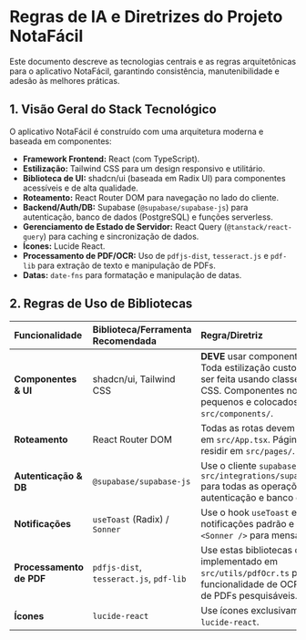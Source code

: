 # Regras de IA e Diretrizes do Projeto NotaFácil

Este documento descreve as tecnologias centrais e as regras arquitetônicas para o aplicativo NotaFácil, garantindo consistência, manutenibilidade e adesão às melhores práticas.

## 1. Visão Geral do Stack Tecnológico

O aplicativo NotaFácil é construído com uma arquitetura moderna e baseada em componentes:

*   **Framework Frontend:** React (com TypeScript).
*   **Estilização:** Tailwind CSS para um design responsivo e utilitário.
*   **Biblioteca de UI:** shadcn/ui (baseada em Radix UI) para componentes acessíveis e de alta qualidade.
*   **Roteamento:** React Router DOM para navegação no lado do cliente.
*   **Backend/Auth/DB:** Supabase (`@supabase/supabase-js`) para autenticação, banco de dados (PostgreSQL) e funções serverless.
*   **Gerenciamento de Estado de Servidor:** React Query (`@tanstack/react-query`) para caching e sincronização de dados.
*   **Ícones:** Lucide React.
*   **Processamento de PDF/OCR:** Uso de `pdfjs-dist`, `tesseract.js` e `pdf-lib` para extração de texto e manipulação de PDFs.
*   **Datas:** `date-fns` para formatação e manipulação de datas.

## 2. Regras de Uso de Bibliotecas

| Funcionalidade | Biblioteca/Ferramenta Recomendada | Regra/Diretriz |
| :--- | :--- | :--- |
| **Componentes & UI** | shadcn/ui, Tailwind CSS | **DEVE** usar componentes shadcn/ui. Toda estilização customizada deve ser feita usando classes do Tailwind CSS. Componentes novos devem ser pequenos e colocados em `src/components/`. |
| **Roteamento** | React Router DOM | Todas as rotas devem ser definidas em `src/App.tsx`. Páginas devem residir em `src/pages/`. |
| **Autenticação & DB** | `@supabase/supabase-js` | Use o cliente `supabase` de `src/integrations/supabase/client.ts` para todas as operações de autenticação e banco de dados. |
| **Notificações** | `useToast` (Radix) / `Sonner` | Use o hook `useToast` existente para notificações padrão e o componente `<Sonner />` para mensagens globais. |
| **Processamento de PDF** | `pdfjs-dist`, `tesseract.js`, `pdf-lib` | Use estas bibliotecas conforme implementado em `src/utils/pdfOcr.ts` para garantir a funcionalidade de OCR e download de PDFs pesquisáveis. |
| **Ícones** | `lucide-react` | Use ícones exclusivamente do pacote `lucide-react`. |